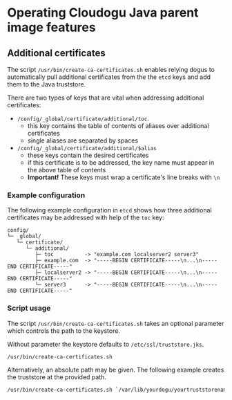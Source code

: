 # Operating Cloudogu Java parent image features

## Additional certificates

The script `/usr/bin/create-ca-certificates.sh` enables relying dogus to automatically pull additional certificates from the the `etcd` keys and add them to the Java truststore.

There are two types of keys that are vital when addressing additional certificates:

- `/config/_global/certificate/additional/toc`.
   - this key contains the table of contents of aliases over additional certificates
   - single aliases are separated by spaces
- `/config/_global/certificate/additional/$alias`
   - these keys contain the desired certificates
   - if this certificate is to be addressed, the key name must appear in the above table of contents
   - **Important!** These keys must wrap a certificate's line breaks with `\n`

### Example configuration

The following example configuration in `etcd` shows how three additional certificates may be addressed with help of the `toc` key:

```
config/
└─ _global/
   └─ certificate/
      └─ additional/
         ├─ toc          -> "example.com localserver2 server3"
         ├─ example.com  -> "-----BEGIN CERTIFICATE-----\n...\n-----END CERTIFICATE-----"
         ├─ localserver2 -> "-----BEGIN CERTIFICATE-----\n...\n-----END CERTIFICATE-----"
         └─ server3      -> "-----BEGIN CERTIFICATE-----\n...\n-----END CERTIFICATE-----"
```

### Script usage

The script `/usr/bin/create-ca-certificates.sh` takes an optional parameter  which controls the path to the keystore.

Without parameter the keystore defaults to `/etc/ssl/truststore.jks`.

```bash
/usr/bin/create-ca-certificates.sh
```

Alternatively, an absolute path may be given. The following example creates the truststore at the provided path.

```bash
/usr/bin/create-ca-certificates.sh `/var/lib/yourdogu/yourtruststorename.jks`
```
